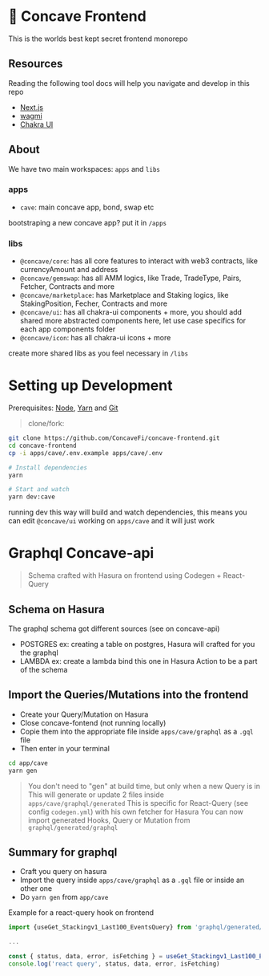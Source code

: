 # 🥄 Concave Frontend

This is the worlds best kept secret frontend monorepo

## Resources

Reading the following tool docs will help you navigate and develop in this repo

- [Next.js](https://nextjs.org/docs/basic-features)
- [wagmi](https://wagmi-xyz.vercel.app/)
- [Chakra UI](https://chakra-ui.com/)

## About

We have two main workspaces: `apps` and `libs`

### apps

- `cave`: main concave app, bond, swap etc

bootstraping a new concave app? put it in `/apps`

### libs

- `@concave/core`: has all core features to interact with web3 contracts, like currencyAmount and address
- `@concave/gemswap`: has all AMM logics, like Trade, TradeType, Pairs, Fetcher, Contracts and more
- `@concave/marketplace`: has Marketplace and Staking logics, like StakingPosition, Fecher, Contracts and more
- `@concave/ui`: has all chakra-ui components + more, you should add shared more abstracted components here, let use case specifics for each app components folder
- `@concave/icon`: has all chakra-ui icons + more

create more shared libs as you feel necessary in `/libs`

# Setting up Development

Prerequisites: [Node](https://nodejs.org/en/download/), [Yarn](https://classic.yarnpkg.com/en/docs/install/) and [Git](https://git-scm.com/downloads)

> clone/fork:

```bash
git clone https://github.com/ConcaveFi/concave-frontend.git
cd concave-frontend
cp -i apps/cave/.env.example apps/cave/.env

# Install dependencies
yarn

# Start and watch
yarn dev:cave
```

running dev this way will build and watch dependencies, this means you can edit `@concave/ui` working on `apps/cave` and it will just work

# Graphql Concave-api

> Schema crafted with Hasura on frontend using Codegen + React-Query

## Schema on Hasura

The graphql schema got different sources (see on concave-api)

- POSTGRES ex: creating a table on postgres, Hasura will crafted for you the graphql
- LAMBDA ex: create a lambda bind this one in Hasura Action to be a part of the schema

## Import the Queries/Mutations into the frontend

- Create your Query/Mutation on Hasura
- Close concave-fontend (not running locally)
- Copie them into the appropriate file inside `apps/cave/graphql` as a `.gql` file
- Then enter in your terminal

```sh
cd app/cave
yarn gen
```

> You don't need to "gen" at build time, but only when a new Query is in
> This will generate or update 2 files inside `apps/cave/graphql/generated`
> This is specific for React-Query (see config `codegen.yml`) with his own fetcher for Hasura
> You can now import generated Hooks, Query or Mutation from `graphql/generated/graphql`

## Summary for graphql

- Craft you query on hasura
- Import the query inside `apps/cave/graphql` as a `.gql` file or inside an other one
- Do `yarn gen` from `app/cave`

Example for a react-query hook on frontend

```js
import {useGet_Stackingv1_Last100_EventsQuery} from 'graphql/generated/graphql'

...

const { status, data, error, isFetching } = useGet_Stackingv1_Last100_EventsQuery()
console.log('react query', status, data, error, isFetching)
```

